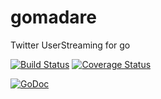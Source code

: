 gomadare
========

Twitter UserStreaming for go

[![Build Status](https://travis-ci.org/dmnlk/gomadare.svg?branch=master)](https://travis-ci.org/dmnlk/gomadare)
[![Coverage Status](https://img.shields.io/coveralls/dmnlk/gomadare.svg)](https://coveralls.io/r/dmnlk/gomadare)

[![GoDoc](https://godoc.org/github.com/dmnlk/gomadare?status.svg)](https://godoc.org/github.com/dmnlk/gomadare)
